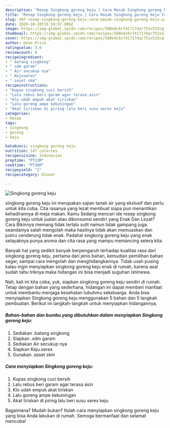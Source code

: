 ```yaml
---
description: "Resep Singkong goreng keju | Cara Masak Singkong goreng keju Yang Sedap"
title: "Resep Singkong goreng keju | Cara Masak Singkong goreng keju Yang Sedap"
slug: 407-resep-singkong-goreng-keju-cara-masak-singkong-goreng-keju-yang-sedap
date: 2020-10-18T15:59:57.809Z
image: https://img-global.cpcdn.com/recipes/588edc6cf41717da/751x532cq70/singkong-goreng-keju-foto-resep-utama.jpg
thumbnail: https://img-global.cpcdn.com/recipes/588edc6cf41717da/751x532cq70/singkong-goreng-keju-foto-resep-utama.jpg
cover: https://img-global.cpcdn.com/recipes/588edc6cf41717da/751x532cq70/singkong-goreng-keju-foto-resep-utama.jpg
author: Gene Price
ratingvalue: 3.8
reviewcount: 8
recipeingredient:
- " batang singkong"
- " sdm garam"
- " Air secukup nya"
- " Kejuseres"
- " saset skm"
recipeinstructions:
- "Kupas singkong cuci bersih"
- "Lalu rebus beri garam agar terasa asin"
- "Klo udah empuk akat tiriskan"
- "Lalu goreng ampe kekuningan"
- "Akat tiriskan di piring lalu beri susu seres keju"
categories:
- Resep
tags:
- singkong
- goreng
- keju

katakunci: singkong goreng keju 
nutrition: 147 calories
recipecuisine: Indonesian
preptime: "PT13M"
cooktime: "PT36M"
recipeyield: "1"
recipecategory: Dinner

---
```



![Singkong goreng keju](https://img-global.cpcdn.com/recipes/588edc6cf41717da/751x532cq70/singkong-goreng-keju-foto-resep-utama.jpg)


singkong goreng keju ini merupakan sajian tanah air yang ekslusif dan perlu untuk kita coba. Cita rasanya yang lezat membuat siapa pun menantikan kehadirannya di meja makan.
Kamu Sedang mencari ide resep singkong goreng keju untuk jualan atau dikonsumsi sendiri yang Enak Dan Lezat? Cara Bikinnya memang tidak terlalu sulit namun tidak gampang juga. seandainya salah mengolah maka hasilnya tidak akan memuaskan dan justru cenderung tidak enak. Padahal singkong goreng keju yang enak selayaknya punya aroma dan cita rasa yang mampu memancing selera kita.

Banyak hal yang sedikit banyak berpengaruh terhadap kualitas rasa dari singkong goreng keju, pertama dari jenis bahan, kemudian pemilihan bahan segar, sampai cara mengolah dan menghidangkannya. Tidak usah pusing kalau ingin menyiapkan singkong goreng keju enak di rumah, karena asal sudah tahu triknya maka hidangan ini bisa menjadi suguhan istimewa.




Nah, kali ini kita coba, yuk, siapkan singkong goreng keju sendiri di rumah. Tetap dengan bahan yang sederhana, hidangan ini dapat memberi manfaat untuk membantu menjaga kesehatan tubuhmu sekeluarga. Anda bisa menyiapkan Singkong goreng keju menggunakan 5 bahan dan 5 langkah pembuatan. Berikut ini langkah-langkah untuk menyiapkan hidangannya.

<!--inarticleads1-->

##### Bahan-bahan dan bumbu yang dibutuhkan dalam menyiapkan Singkong goreng keju:

1. Sediakan  .batang singkong
1. Siapkan  .sdm garam
1. Sediakan  Air secukup nya
1. Siapkan  Keju.seres
1. Gunakan  .saset skm




<!--inarticleads2-->

##### Cara menyiapkan Singkong goreng keju:

1. Kupas singkong cuci bersih
1. Lalu rebus beri garam agar terasa asin
1. Klo udah empuk akat tiriskan
1. Lalu goreng ampe kekuningan
1. Akat tiriskan di piring lalu beri susu seres keju




Bagaimana? Mudah bukan? Itulah cara menyiapkan singkong goreng keju yang bisa Anda lakukan di rumah. Semoga bermanfaat dan selamat mencoba!
